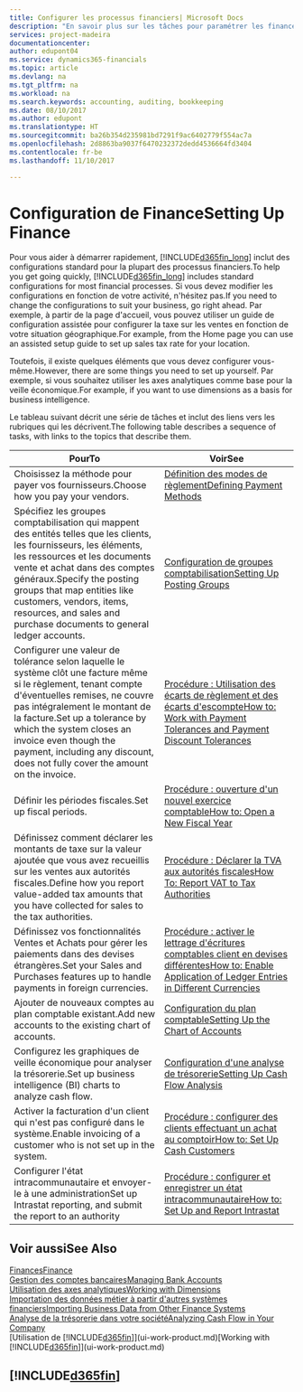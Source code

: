 ```yaml
---
title: Configurer les processus financiers| Microsoft Docs
description: "En savoir plus sur les tâches pour paramétrer les finances de votre société afin de les adapter à votre comptabilité ou vos audits."
services: project-madeira
documentationcenter: 
author: edupont04
ms.service: dynamics365-financials
ms.topic: article
ms.devlang: na
ms.tgt_pltfrm: na
ms.workload: na
ms.search.keywords: accounting, auditing, bookkeeping
ms.date: 08/10/2017
ms.author: edupont
ms.translationtype: HT
ms.sourcegitcommit: ba26b354d235981bd7291f9ac6402779f554ac7a
ms.openlocfilehash: 2d8863ba9037f6470232372dedd4536664fd3404
ms.contentlocale: fr-be
ms.lasthandoff: 11/10/2017

---
```

# <a name="setting-up-finance"></a><span data-ttu-id="96bc0-103">Configuration de Finance</span><span class="sxs-lookup"><span data-stu-id="96bc0-103">Setting Up Finance</span></span>
<span data-ttu-id="96bc0-104">Pour vous aider à démarrer rapidement, [!INCLUDE[d365fin_long](includes/d365fin_long_md.md)] inclut des configurations standard pour la plupart des processus financiers.</span><span class="sxs-lookup"><span data-stu-id="96bc0-104">To help you get going quickly, [!INCLUDE[d365fin_long](includes/d365fin_long_md.md)] includes standard configurations for most financial processes.</span></span> <span data-ttu-id="96bc0-105">Si vous devez modifier les configurations en fonction de votre activité, n'hésitez pas.</span><span class="sxs-lookup"><span data-stu-id="96bc0-105">If you need to change the configurations to suit your business, go right ahead.</span></span> <span data-ttu-id="96bc0-106">Par exemple, à partir de la page d'accueil, vous pouvez utiliser un guide de configuration assistée pour configurer la taxe sur les ventes en fonction de votre situation géographique.</span><span class="sxs-lookup"><span data-stu-id="96bc0-106">For example, from the Home page you can use an assisted setup guide to set up sales tax rate for your location.</span></span>  

<span data-ttu-id="96bc0-107">Toutefois, il existe quelques éléments que vous devez configurer vous-même.</span><span class="sxs-lookup"><span data-stu-id="96bc0-107">However, there are some things you need to set up yourself.</span></span> <span data-ttu-id="96bc0-108">Par exemple, si vous souhaitez utiliser les axes analytiques comme base pour la veille économique.</span><span class="sxs-lookup"><span data-stu-id="96bc0-108">For example, if you want to use dimensions as a basis for business intelligence.</span></span>  

<span data-ttu-id="96bc0-109">Le tableau suivant décrit une série de tâches et inclut des liens vers les rubriques qui les décrivent.</span><span class="sxs-lookup"><span data-stu-id="96bc0-109">The following table describes a sequence of tasks, with links to the topics that describe them.</span></span>

| <span data-ttu-id="96bc0-110">Pour</span><span class="sxs-lookup"><span data-stu-id="96bc0-110">To</span></span> | <span data-ttu-id="96bc0-111">Voir</span><span class="sxs-lookup"><span data-stu-id="96bc0-111">See</span></span> |
| --- | --- |
| <span data-ttu-id="96bc0-112">Choisissez la méthode pour payer vos fournisseurs.</span><span class="sxs-lookup"><span data-stu-id="96bc0-112">Choose how you pay your vendors.</span></span> |[<span data-ttu-id="96bc0-113">Définition des modes de règlement</span><span class="sxs-lookup"><span data-stu-id="96bc0-113">Defining Payment Methods</span></span>](finance-payment-methods.md) |
| <span data-ttu-id="96bc0-114">Spécifiez les groupes comptabilisation qui mappent des entités telles que les clients, les fournisseurs, les éléments, les ressources et les documents vente et achat dans des comptes généraux.</span><span class="sxs-lookup"><span data-stu-id="96bc0-114">Specify the posting groups that map entities like customers, vendors, items, resources, and sales and purchase documents to general ledger accounts.</span></span> |[<span data-ttu-id="96bc0-115">Configuration de groupes comptabilisation</span><span class="sxs-lookup"><span data-stu-id="96bc0-115">Setting Up Posting Groups</span></span>](finance-posting-groups.md)|
|<span data-ttu-id="96bc0-116">Configurer une valeur de tolérance selon laquelle le système clôt une facture même si le règlement, tenant compte d'éventuelles remises, ne couvre pas intégralement le montant de la facture.</span><span class="sxs-lookup"><span data-stu-id="96bc0-116">Set up a tolerance by which the system closes an invoice even though the payment, including any discount, does not fully cover the amount on the invoice.</span></span>|[<span data-ttu-id="96bc0-117">Procédure : Utilisation des écarts de règlement et des écarts d'escompte</span><span class="sxs-lookup"><span data-stu-id="96bc0-117">How to: Work with Payment Tolerances and Payment Discount Tolerances</span></span>](finance-payment-tolerance-and-payment-discount-tolerance.md)|
| <span data-ttu-id="96bc0-118">Définir les périodes fiscales.</span><span class="sxs-lookup"><span data-stu-id="96bc0-118">Set up fiscal periods.</span></span> |[<span data-ttu-id="96bc0-119">Procédure : ouverture d'un nouvel exercice comptable</span><span class="sxs-lookup"><span data-stu-id="96bc0-119">How to: Open a New Fiscal Year</span></span>](finance-how-open-new-fiscal-year.md) |
| <span data-ttu-id="96bc0-120">Définissez comment déclarer les montants de taxe sur la valeur ajoutée que vous avez recueillis sur les ventes aux autorités fiscales.</span><span class="sxs-lookup"><span data-stu-id="96bc0-120">Define how you report value-added tax amounts that you have collected for sales to the tax authorities.</span></span> |[<span data-ttu-id="96bc0-121">Procédure : Déclarer la TVA aux autorités fiscales</span><span class="sxs-lookup"><span data-stu-id="96bc0-121">How To: Report VAT to Tax Authorities</span></span>](finance-how-report-vat.md)|
| <span data-ttu-id="96bc0-122">Définissez vos fonctionnalités Ventes et Achats pour gérer les paiements dans des devises étrangères.</span><span class="sxs-lookup"><span data-stu-id="96bc0-122">Set your Sales and Purchases features up to handle payments in foreign currencies.</span></span>|[<span data-ttu-id="96bc0-123">Procédure : activer le lettrage d'écritures comptables client en devises différentes</span><span class="sxs-lookup"><span data-stu-id="96bc0-123">How to: Enable Application of Ledger Entries in Different Currencies</span></span>](finance-how-enable-application-ledger-entries-different-currencies.md)
| <span data-ttu-id="96bc0-124">Ajouter de nouveaux comptes au plan comptable existant.</span><span class="sxs-lookup"><span data-stu-id="96bc0-124">Add new accounts to the existing chart of accounts.</span></span> |[<span data-ttu-id="96bc0-125">Configuration du plan comptable</span><span class="sxs-lookup"><span data-stu-id="96bc0-125">Setting Up the Chart of Accounts</span></span>](finance-setup-chart-accounts.md) |
| <span data-ttu-id="96bc0-126">Configurez les graphiques de veille économique pour analyser la trésorerie.</span><span class="sxs-lookup"><span data-stu-id="96bc0-126">Set up business intelligence (BI) charts to analyze cash flow.</span></span> |[<span data-ttu-id="96bc0-127">Configuration d'une analyse de trésorerie</span><span class="sxs-lookup"><span data-stu-id="96bc0-127">Setting Up Cash Flow Analysis</span></span>](finance-setup-cash-flow-analyses.md) |
|<span data-ttu-id="96bc0-128">Activer la facturation d'un client qui n'est pas configuré dans le système.</span><span class="sxs-lookup"><span data-stu-id="96bc0-128">Enable invoicing of a customer who is not set up in the system.</span></span>|[<span data-ttu-id="96bc0-129">Procédure : configurer des clients effectuant un achat au comptoir</span><span class="sxs-lookup"><span data-stu-id="96bc0-129">How to: Set Up Cash Customers</span></span>](finance-how-to-set-up-cash-customers.md)|
| <span data-ttu-id="96bc0-130">Configurer l'état intracommunautaire et envoyer-le à une administration</span><span class="sxs-lookup"><span data-stu-id="96bc0-130">Set up Intrastat reporting, and submit the report to an authority</span></span> | [<span data-ttu-id="96bc0-131">Procédure : configurer et enregistrer un état intracommunautaire</span><span class="sxs-lookup"><span data-stu-id="96bc0-131">How to: Set Up and Report Intrastat</span></span>](finance-how-setup-report-intrastat.md)|

## <a name="see-also"></a><span data-ttu-id="96bc0-132">Voir aussi</span><span class="sxs-lookup"><span data-stu-id="96bc0-132">See Also</span></span>
[<span data-ttu-id="96bc0-133">Finances</span><span class="sxs-lookup"><span data-stu-id="96bc0-133">Finance</span></span>](finance.md)  
[<span data-ttu-id="96bc0-134">Gestion des comptes bancaires</span><span class="sxs-lookup"><span data-stu-id="96bc0-134">Managing Bank Accounts</span></span>](bank-manage-bank-accounts.md)  
[<span data-ttu-id="96bc0-135">Utilisation des axes analytiques</span><span class="sxs-lookup"><span data-stu-id="96bc0-135">Working with Dimensions</span></span>](finance-dimensions.md)  
[<span data-ttu-id="96bc0-136">Importation des données métier à partir d'autres systèmes financiers</span><span class="sxs-lookup"><span data-stu-id="96bc0-136">Importing Business Data from Other Finance Systems</span></span>](upload-data.md)  
[<span data-ttu-id="96bc0-137">Analyse de la trésorerie dans votre société</span><span class="sxs-lookup"><span data-stu-id="96bc0-137">Analyzing Cash Flow in Your Company</span></span>](finance-analyze-cash-flow.md)  
<span data-ttu-id="96bc0-138">[Utilisation de [!INCLUDE[d365fin](includes/d365fin_md.md)]](ui-work-product.md)</span><span class="sxs-lookup"><span data-stu-id="96bc0-138">[Working with [!INCLUDE[d365fin](includes/d365fin_md.md)]](ui-work-product.md)</span></span>  

## [!INCLUDE[d365fin](includes/free_trial_md.md)]

